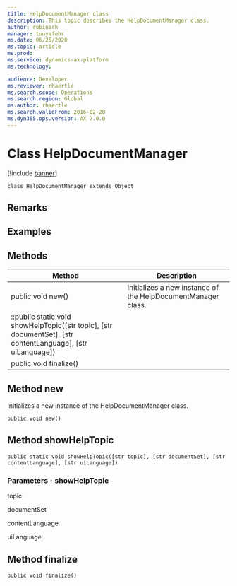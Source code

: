 ```yaml
---
title: HelpDocumentManager class
description: This topic describes the HelpDocumentManager class.
author: robinarh
manager: tonyafehr
ms.date: 06/25/2020
ms.topic: article
ms.prod: 
ms.service: dynamics-ax-platform
ms.technology: 

audience: Developer
ms.reviewer: rhaertle
ms.search.scope: Operations
ms.search.region: Global
ms.author: rhaertle
ms.search.validFrom: 2016-02-28
ms.dyn365.ops.version: AX 7.0.0
---
```


# Class HelpDocumentManager

[!include [banner](../includes/banner.md)]

```xpp
class HelpDocumentManager extends Object
```

## Remarks

## Examples

## Methods

| Method                                                                                                              | Description                                                  |
|---------------------------------------------------------------------------------------------------------------------|--------------------------------------------------------------|
| public void new()                                                                                                   | Initializes a new instance of the HelpDocumentManager class. |
| ::public static void showHelpTopic(\[str topic\], \[str documentSet\], \[str contentLanguage\], \[str uiLanguage\]) |                                                              |
| public void finalize()                                                                                              |                                                              |

## Method new

Initializes a new instance of the HelpDocumentManager class.

```xpp
public void new()
```

## Method showHelpTopic

```xpp
public static void showHelpTopic([str topic], [str documentSet], [str contentLanguage], [str uiLanguage])
```

### Parameters - showHelpTopic

topic  

<!-- -->

documentSet  

<!-- -->

contentLanguage  

<!-- -->

uiLanguage  

## Method finalize

```xpp
public void finalize()
```

